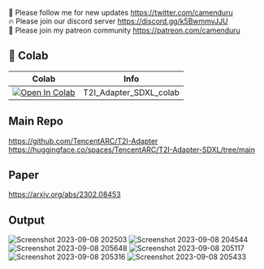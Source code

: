 🐣 Please follow me for new updates https://twitter.com/camenduru <br />
🔥 Please join our discord server https://discord.gg/k5BwmmvJJU <br />
🥳 Please join my patreon community https://patreon.com/camenduru <br />

## 🦒 Colab

| Colab | Info
| --- | --- |
[![Open In Colab](https://colab.research.google.com/assets/colab-badge.svg)](https://colab.research.google.com/github/camenduru/T2I-Adapter-SDXL-colab/blob/main/T2I_Adapter_SDXL_colab.ipynb) | T2I_Adapter_SDXL_colab

## Main Repo
https://github.com/TencentARC/T2I-Adapter <br />
https://huggingface.co/spaces/TencentARC/T2I-Adapter-SDXL/tree/main <br />

## Paper
https://arxiv.org/abs/2302.08453

## Output
![Screenshot 2023-09-08 202503](https://github.com/camenduru/T2I-Adapter-SDXL-colab/assets/54370274/74229972-f1bf-46c7-9c2f-bc633daeaedd)
![Screenshot 2023-09-08 204544](https://github.com/camenduru/T2I-Adapter-SDXL-colab/assets/54370274/ef762d01-eab2-4a2e-8d83-af9f7a87405d)
![Screenshot 2023-09-08 205648](https://github.com/camenduru/T2I-Adapter-SDXL-colab/assets/54370274/afeb8e84-71fc-424a-9196-70aef55f86fe)
![Screenshot 2023-09-08 205117](https://github.com/camenduru/T2I-Adapter-SDXL-colab/assets/54370274/0382d450-b199-4e0f-80a0-35bd2c08b534)
![Screenshot 2023-09-08 205316](https://github.com/camenduru/T2I-Adapter-SDXL-colab/assets/54370274/24823d8b-0cbf-4ead-a9c8-295fb64f91c7)
![Screenshot 2023-09-08 205433](https://github.com/camenduru/T2I-Adapter-SDXL-colab/assets/54370274/4abb19eb-253e-4f8d-b732-60dc47138625)

